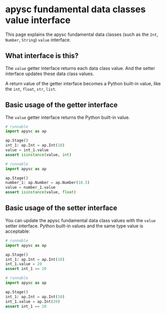 # apysc fundamental data classes value interface

This page explains the apysc fundamental data classes (such as the `Int`\, `Number`\, `String`) `value` interface.

## What interface is this?

The `value` getter interface returns each data class value. And the setter interface updates these data class values.

A return value of the getter interface becomes a Python built-in value, like the `int`\, `float`\, `str`\, `list`\.

## Basic usage of the getter interface

The `value` getter interface returns the Python built-in value.

```py
# runnable
import apysc as ap

ap.Stage()
int_1: ap.Int = ap.Int(10)
value = int_1.value
assert isinstance(value, int)
```

```py
# runnable
import apysc as ap

ap.Stage()
number_1: ap.Number = ap.Number(10.5)
value = number_1.value
assert isinstance(value, float)
```

## Basic usage of the setter interface

You can update the apysc fundamental data class values with the `value` setter interface. Python built-in values and the same type value is acceptable:

```py
# runnable
import apysc as ap

ap.Stage()
int_1: ap.Int = ap.Int(10)
int_1.value = 20
assert int_1 == 20
```

```py
# runnable
import apysc as ap

ap.Stage()
int_1: ap.Int = ap.Int(10)
int_1.value = ap.Int(20)
assert int_1 == 20
```